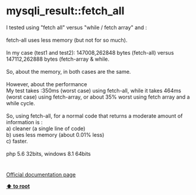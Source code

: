 # mysqli_result::fetch_all




<div class="phpcode"><span class="html">
I tested using &quot;fetch all&quot; versus &quot;while / fetch array&quot; and :<br><br>fetch-all uses less memory (but not for so much).<br><br>In my case (test1 and test2): 147008,262848 bytes (fetch-all) versus 147112,262888 bytes (fetch-array &amp; while.<br><br>So, about the memory, in both cases are the same.<br><br>However, about the performance<br>My test takes :350ms (worst case) using fetch-all, while it takes 464ms (worst case) using fetch-array, or about 35% worst using fetch array and a while cycle.<br><br>So, using fetch-all, for a normal code that returns a moderate amount of information is :<br>a) cleaner (a single line of code)<br>b) uses less memory (about 0.01% less)<br>c) faster.<br><br>php 5.6 32bits, windows 8.1 64bits</span>
</div>
  

#

[Official documentation page](https://www.php.net/manual/en/mysqli-result.fetch-all.php)

**[⬆ to root](/)**